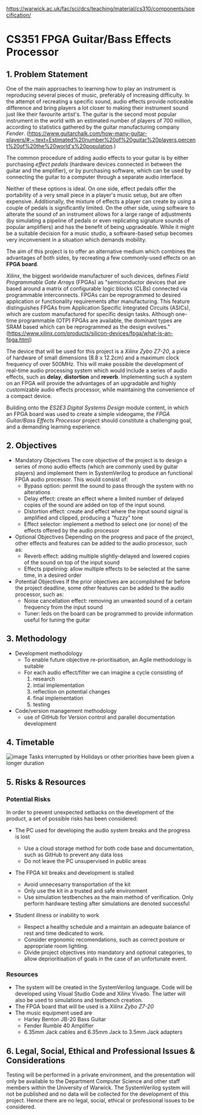 https://warwick.ac.uk/fac/sci/dcs/teaching/material/cs310/components/specification/

# CS351 FPGA Guitar/Bass Effects Processor

## 1. Problem Statement

One of the main approaches to learning how to play an instrument is reproducing several pieces of music, preferably of increasing difficulty. In the attempt of recreating a specific sound, audio effects provide noticeable difference and bring players a lot closer to making their instrument sound just like their favourite artist's.
The guitar is the second most popular instrument in the world with an estimated number of players of 700 million, according to statistics gathered by the guitar manufacturing company _Fender_. 
(https://www.guitarchalk.com/how-many-guitar-players/#:~:text=Estimated%20number%20of%20guitar%20players,percent%20of%20the%20world's%20population.)

The common procedure of adding audio effects to your guitar is by either purchasing _effect pedals_ (hardware devices connected in between the guitar and the amplifier), or by purchasing software, which can be used by connecting the guitar to a computer through a separate audio interface.

Neither of these options is ideal. On one side, effect pedals offer the portability of a very small piece in a player's music setup, but are often expensive. Additionally, the mixture of effects a player can create by using a couple of pedals is significantly limited. On the other side, using software to alterate the sound of an instrument allows for a large range of adjustments (by simulating a pipeline of pedals or even replicating signature sounds of popular amplifiers) and has the benefit of being upgradeable. While it might be a suitable decision for a music studio, a software-based setup becomes very inconvenient in a situation which demands mobility.

The aim of this project is to offer an alternative medium which combines the advantages of both sides, by recreating a few commonly-used effects on an **FPGA board**.

_Xilinx_, the biggest worldwide manufacturer of such devices, defines _Field Programmable Gate Arrays_ (FPGAs) as "semiconductor devices that are based around a matrix of configurable logic blocks (CLBs) connected via programmable interconnects. FPGAs can be reprogrammed to desired application or functionality requirements after manufacturing. This feature distinguishes FPGAs from Application Specific Integrated Circuits (ASICs), which are custom manufactured for specific design tasks. Although one-time programmable (OTP) FPGAs are available, the dominant types are SRAM based which can be reprogrammed as the design evolves."
(https://www.xilinx.com/products/silicon-devices/fpga/what-is-an-fpga.html)

The device that will be used for this project is a *Xilinx Zybo Z7-20*, a piece of hardware of small dimensions (8.8 x 12.2cm) and a maximum clock frequency of over 500MHz. This will make possible the development of real-time audio processing system which would include a series of audio effects, such as **delay**, **distortion** and **reverb**. Implementing such a system on an FPGA will provide the advantages of an upgradable and highly customizable audio effects processor, while maintaining the convenience of a compact device.

Building onto the _ES2E3 Digital Systems Design_ module content, in which an FPGA board was used to create a simple videogame, the _FPGA Guitar/Bass Effects Processor_ project should constitute a challenging goal, and a demanding learning experience.
   
## 2. Objectives
 * Mandatory Objectives
The core objective of the project is to design a series of mono audio effects (which are commonly used by guitar players) and implement them in SystemVerilog to produce an functional FPGA audio processor. This would consist of:
    - Bypass option: permit the sound to pass through the system with no alterations
    - Delay effect: create an effect where a limited number of delayed copies of the sound are added on top of the input sound.
    - Distortion effect: create and effect where the input sound signal is amplified and clipped, producing a "fuzzy" tone
    - Effect selector: implement a method to select one (or none) of the effects offered by the audio processor
 * Optional Objectives
Depending on the progress and pace of the project, other effects and features can be added to the audio processor, such as:
    - Reverb effect: adding multiple slightly-delayed and lowered copies of the sound on top of the input sound
    - Effects pipelining: allow multiple effects to be selected at the same time, in a desired order
 * Potential Objectives
If the prior objectives are accomplished far before the project deadline, some other features can be added to the audio processor, such as:
    - Noise cancellation effect: removing an unwanted sound of a certain frequency from the input sound
    - Tuner: leds on the board can be programmed to provide information useful for tuning the guitar

## 3. Methodology
 * Development methodology
   - To enable future objective re-prioritisation, an Agile methodology is suitable
   - For each audio effect/filter we can imagine a cycle consisting of
      1. research
      2. intial implementation
      3. reflection on potential changes
      4. final implementation
      5. testing
 * Code/version management methodology
   - use of GitHub for Version control and parallel documentation development

## 4. Timetable
![image](https://github.com/alex-florescu/CS351/assets/97969710/daf7c321-5390-4946-b1ae-149fc0fb9830)
Tasks interrupted by Holidays or other priorities have been given a longer duration
## 5. Risks & Resources
### Potential Risks
In order to prevent unexpected setbacks on the development of the product, a set of possible risks has been considered:
 - The PC used for developing the audio system breaks and the progress is lost
    * Use a cloud storage method for both code base and documentation, such as GitHub to prevent any data loss
    * Do not leave the PC unsupervised in public areas
  
 - The FPGA kit breaks and development is stalled
    * Avoid unnecesarry transportation of the kit
    * Only use the kit in a trusted and safe environment
    * Use simulation testbenches as the main method of verification. Only perform hardware testing after simulations are denoted successful

 - Student illness or inability to work
    * Respect a healthy schedule and a maintain an adequate balance of rest and time dedicated to work.
    * Consider ergonomic recomendations, such as correct posture or appropriate room lighting.
    * Divide project objectives into mandatory and optional categories, to allow deprioritisation of goals in the case of an unfortunate event.

### Resources
- The system will be created in the SystemVerilog language. Code will be developed using Visual Studio Code and Xilinx Vivado. The latter will also be used to simulations and testbench creation.
- The FPGA board that will be used is a *Xilinx Zybo Z7-20*
- The music equipment used are
   * Harley Benton JB-20 Bass Guitar
   * Fender Rumble 40 Amplifier
   * 6.35mm Jack cables and 6.35mm Jack to 3.5mm Jack adapters 

## 6. Legal, Social, Ethical and Professional Issues & Considerations
Testing will be performed in a private environment, and the presentation will only be available to the Department Computer Science and other staff members within the University of Warwick. The SystemVerilog system will not be published and no data will be collected for the development of this project. Hence there are no legal, social, ethical or professional issues to be considered. 
